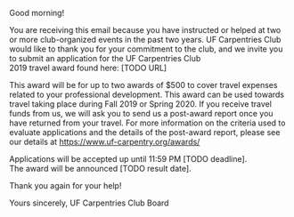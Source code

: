 Good morning!

You are receiving this email because you have instructed or helped at two or more club-organized events in the past two years. UF Carpentries Club would like to thank you for your commitment to the club, and we invite you to submit an application for the UF Carpentries Club 2019 travel award found here:
[TODO URL]

This award will be for up to two awards of $500 to cover travel expenses related to your professional development. This award can be used towards travel taking place during Fall 2019 or Spring 2020. If you receive travel funds from us, we will ask you to send us a post-award report once you have returned from your travel. For more information on the criteria used to evaluate applications and the details of the post-award report, please see our details at https://www.uf-carpentry.org/awards/

Applications will be accepted up until 11:59 PM [TODO deadline]. The award will be announced [TODO result date].

Thank you again for your help!

Yours sincerely,
UF Carpentries Club Board
